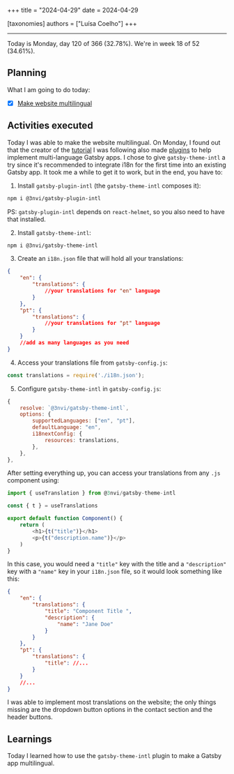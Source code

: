 +++
title = "2024-04-29"
date = 2024-04-29

[taxonomies]
authors = ["Luísa Coelho"]
+++

---

Today is Monday, day 120 of 366 (32.78%). We're in week 18 of 52 (34.61%).

## Planning

What I am going to do today:

- [x] [Make website multilingual](https://github.com/OmnicodeSolutions/website/issues/101)

## Activities executed

Today I was able to make the website multilingual. On Monday, I found out that the creator of the [tutorial](https://itnext.io/techniques-approaches-for-multi-language-gatsby-apps-8ba13ff433c5) I was following also made [plugins](https://github.com/3nvi/gatsby-intl/) to help implement multi-language Gatsby apps. I chose to give `gatsby-theme-intl` a try since it's recommended to integrate i18n for the first time into an existing Gatsby app. It took me a while to get it to work, but in the end, you have to:

1. Install `gatsby-plugin-intl` (the `gatsby-theme-intl` composes it):

```bash
npm i @3nvi/gatsby-plugin-intl
```

PS: `gatsby-plugin-intl` depends on `react-helmet`, so you also need to have that installed.

2. Install `gatsby-theme-intl`:

```bash
npm i @3nvi/gatsby-theme-intl
```

3. Create an `i18n.json` file that will hold all your translations:

```json
{
    "en": {
        "translations": {
            //your translations for "en" language
        }
    },
    "pt": {
        "translations": {
            //your translations for "pt" language
        }
    }
    //add as many languages as you need
}
```

4. Access your translations file from `gatsby-config.js`:

``` js
const translations = require('./i18n.json');
```

5. Configure `gatsby-theme-intl` in `gatsby-config.js`:

```js
{
    resolve: `@3nvi/gatsby-theme-intl`,
    options: {
        supportedLanguages: ["en", "pt"],
        defaultLanguage: "en",
        i18nextConfig: {
            resources: translations,
        },
    },
},
```

After setting everything up, you can access your translations from any `.js` component using:

```js
import { useTranslation } from @3nvi/gatsby-theme-intl

const { t } = useTranslations

export default function Component() {
    return (
        <h1>{t("title")}</h1>
        <p>{t("description.name")}</p>
    )
}
```

In this case, you would need a `"title"` key with the title and a `"description"` key with a `"name"` key in your `i18n.json` file, so it would look something like this:

```json
{
    "en": {
        "translations": {
            "title": "Component Title ",
            "description": {
                "name": "Jane Doe"
            }
        }
    },
    "pt": {
        "translations": {
            "title": //...
        }
    }
    //...
}
```

I was able to implement most translations on the website; the only things missing are the dropdown button options in the contact section and the header buttons.

## Learnings

Today I learned how to use the `gatsby-theme-intl` plugin to make a Gatsby app multilingual.
